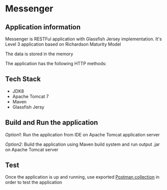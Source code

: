 # Messenger

## Application information
Messenger is RESTFul application with Glassfish Jersey implementation. 
It's Level 3 application based on Richardson Maturity Model 

The data is stored in the memory

The application has the following HTTP methods:

## Tech Stack
- JDK8
- Apache Tomcat 7
- Maven
- Glassfish Jersy

## Build and Run the application
_Option1_: Run the application from IDE on Apache Tomcat application server

_Option2_: Build the application using Maven build system and run output .jar on Apache Tomcat server

## Test
Once the application is up and running, use exported [Postman collection](src/main/resources/postman) in order to test the application

